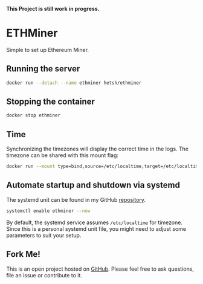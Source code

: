 **This Project is still work in progress.**

# ETHMiner
Simple to set up Ethereum Miner.

## Running the server
```bash
docker run --detach --name ethminer hetsh/ethminer
```

## Stopping the container
```bash
docker stop ethminer
```

## Time
Synchronizing the timezones will display the correct time in the logs.
The timezone can be shared with this mount flag:
```bash
docker run --mount type=bind,source=/etc/localtime,target=/etc/localtime,readonly ...
```

## Automate startup and shutdown via systemd
The systemd unit can be found in my GitHub [repository](https://github.com/Hetsh/docker-ethminer).
```bash
systemctl enable ethminer --now
```
By default, the systemd service assumes `/etc/localtime` for timezone.
Since this is a personal systemd unit file, you might need to adjust some parameters to suit your setup.

## Fork Me!
This is an open project hosted on [GitHub](https://github.com/Hetsh/docker-ethminer).
Please feel free to ask questions, file an issue or contribute to it.